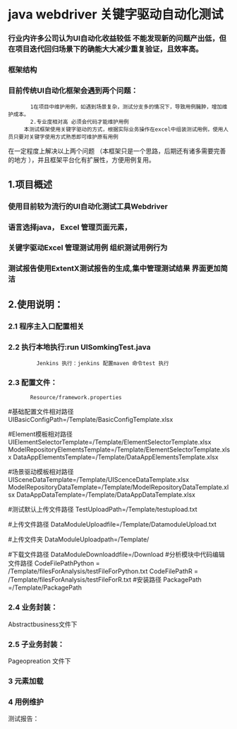 # java webdriver 关键字驱动自动化测试
###   行业内许多公司认为UI自动化收益较低 不能发现新的问题产出低，但在项目迭代回归场景下的确能大大减少重复验证，且效率高。

###   框架结构


###   目前传统UI自动化框架会遇到两个问题：
           1在项目中维护用例，如遇到场景复杂，测试分支多的情况下，导致用例臃肿，增加维护成本。
           2.专业度相对高 必须会代码才能维护用例
         本测试框架使用关键字驱动的方式，根据实际业务操作在excel中组装测试用例，使用人员只要对关键字使用方式熟悉即可维护原有用例
在一定程度上解决以上两个问题 （本框架只是一个思路，后期还有诸多需要完善的地方 ），并且框架平台化有扩展性，方便用例复用。

##   1.项目概述
###   使用目前较为流行的UI自动化测试工具Webdriver
###  语言选择java， Excel 管理页面元素，
###  关键字驱动Excel 管理测试用例 组织测试用例行为
###  测试报告使用ExtentX测试报告的生成,集中管理测试结果 界面更加简洁

##   2.使用说明：
###      2.1 程序主入口配置相关


###      2.2 执行本地执行:run UISomkingTest.java
             Jenkins 执行：jenkins 配置maven 命令test 执行 
###      2.3 配置文件：
           Resource/framework.properties
#基础配置文件相对路径
UIBasicConfigPath=/Template/BasicConfigTemplate.xlsx

#Element模板相对路径
UIElementSelectorTemplate=/Template/ElementSelectorTemplate.xlsx
ModelRepositoryElementsTemplate=/Template/ElementSelectorTemplate.xlsx
DataAppElementsTemplate=/Template/DataAppElementsTemplate.xlsx

#场景驱动模板相对路径
UISceneDataTemplate=/Template/UIScenceDataTemplate.xlsx
ModelRepositoryDataTemplate=/Template/ModelRepositoryDataTemplate.xlsx
DataAppDataTemplate=/Template/DataAppDataTemplate.xlsx

#测试默认上传文件路径
TestUploadPath=/Template/testupload.txt

#上传文件路径
DataModuleUploadfile=/Template/DatamoduleUpload.txt

#上传文件夹
DataModuleUploadpath=/Template/

#下载文件路径
DataModuleDownloaddfile=/Download
#分析模块中代码编辑文件路径
CodeFilePathPython = /Template/filesForAnalysis/testFileForPython.txt
CodeFilePathR = /Template/filesForAnalysis/testFileForR.txt
#安装路径
PackagePath =/Template/PackagePath
###      2.4 业务封装：
Abstractbusiness文件下
###      2.5 子业务封装：
Pageopreation 文件下

###     3 元素加载


###     4 用例维护


测试报告：

